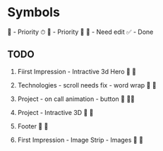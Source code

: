 # Symbols

📌 - Priority ⏱
💯 - Priority 💯
🥕 - Need edit
✅ - Done

## TODO


1. Fiirst Impression -  Intractive 3d Hero          🥕      📌

2. Technologies - scroll needs fix - word wrap      🥕      📌

3. Project -  on call animation - button            🥕      📌📌

4. Project - Intractive 3D                          🥕      📌

5. Footer                                           🥕      📌
6. First Impression - Image Strip - Images          🥕      📌
